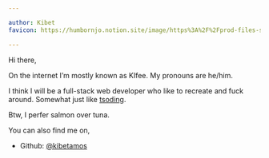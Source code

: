 ```yaml
---

author: Kibet
favicon: https://humbornjo.notion.site/image/https%3A%2F%2Fprod-files-secure.s3.us-west-2.amazonaws.com%2F816ab0e2-0bbf-4fbc-a791-de833db1ae15%2F6a4386f6-eb35-42b1-83a9-b59459afd1e9%2Ffavicon.png?id=958ffeba-5ab8-4ea7-9d06-8d91fd44b149&table=collection&spaceId=816ab0e2-0bbf-4fbc-a791-de833db1ae15&width=60&userId=&cache=v2

---
```


Hi there,

On the internet I’m mostly known as KIfee. My pronouns are he/him.

I think I will be a full-stack web developer who like to recreate and fuck around. Somewhat just like [tsoding](https://www.youtube.com/@TsodingDaily).

Btw, I perfer salmon over tuna.

You can also find me on,
- Github:   [@kibetamos](https://github.com/kibetamos)


